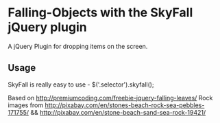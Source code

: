 Falling-Objects with the SkyFall jQuery plugin
==============================================

A jQuery Plugin for dropping items on the screen.

Usage
-----
SkyFall is really easy to use - $('.selector').skyfall();

Based on http://premiumcoding.com/freebie-jquery-falling-leaves/
Rock images from http://pixabay.com/en/stones-beach-rock-sea-pebbles-171755/ && http://pixabay.com/en/stone-beach-sand-sea-rock-19421/

